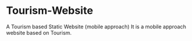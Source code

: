 # Tourism-Website
A Tourism based Static Website (mobile approach)
It is a mobile approach website based on Tourism.
